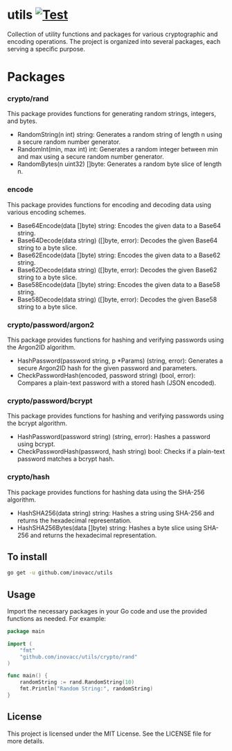 # utils [![Test](https://github.com/inovacc/utils/actions/workflows/test.yml/badge.svg?branch=main)](https://github.com/inovacc/utils/actions/workflows/test.yml)

Collection of utility functions and packages for various cryptographic and encoding operations. The project is organized into several packages, each serving a specific purpose.

# Packages

### crypto/rand

This package provides functions for generating random strings, integers, and bytes.

* RandomString(n int) string: Generates a random string of length n using a secure random number generator.
* RandomInt(min, max int) int: Generates a random integer between min and max using a secure random number generator.
* RandomBytes(n uint32) []byte: Generates a random byte slice of length n.

### encode

This package provides functions for encoding and decoding data using various encoding schemes.

* Base64Encode(data []byte) string: Encodes the given data to a Base64 string.
* Base64Decode(data string) ([]byte, error): Decodes the given Base64 string to a byte slice.
* Base62Encode(data []byte) string: Encodes the given data to a Base62 string.
* Base62Decode(data string) ([]byte, error): Decodes the given Base62 string to a byte slice.
* Base58Encode(data []byte) string: Encodes the given data to a Base58 string.
* Base58Decode(data string) ([]byte, error): Decodes the given Base58 string to a byte slice.

### crypto/password/argon2

This package provides functions for hashing and verifying passwords using the Argon2ID algorithm.

* HashPassword(password string, p *Params) (string, error): Generates a secure Argon2ID hash for the given password and parameters.
* CheckPasswordHash(encoded, password string) (bool, error): Compares a plain-text password with a stored hash (JSON encoded).

### crypto/password/bcrypt

This package provides functions for hashing and verifying passwords using the bcrypt algorithm.

* HashPassword(password string) (string, error): Hashes a password using bcrypt.
* CheckPasswordHash(password, hash string) bool: Checks if a plain-text password matches a bcrypt hash.

### crypto/hash

This package provides functions for hashing data using the SHA-256 algorithm.

* HashSHA256(data string) string: Hashes a string using SHA-256 and returns the hexadecimal representation.
* HashSHA256Bytes(data []byte) string: Hashes a byte slice using SHA-256 and returns the hexadecimal representation.

## To install

```sh
go get -u github.com/inovacc/utils
```

## Usage
Import the necessary packages in your Go code and use the provided functions as needed. For example:

```go
package main

import (
	"fmt"
	"github.com/inovacc/utils/crypto/rand"
)

func main() {
	randomString := rand.RandomString(10)
	fmt.Println("Random String:", randomString)
}
```

## License
This project is licensed under the MIT License. See the LICENSE file for more details.
